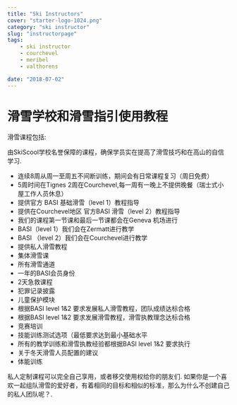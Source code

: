 ```yaml
---
title: "Ski Instructors"
cover: "starter-logo-1024.png"
category: "ski instructor"
slug: "instructorpage"
tags:
    - ski instructor
    - courchevel
    - meribel
    - valthorens

date: "2018-07-02"
---
```


# 滑雪学校和滑雪指引使用教程

滑雪课程包括:

由SkiScool学校名誉保障的课程，确保学员实在提高了滑雪技巧和在高山的自信学习.

* 连续8周从周一至周五不间断训练，期间会有日常课程复习（周日免费）
* 5周时间在Tignes 2周在Courchevel,每一周有一晚上不提供晚餐（瑞士式小屋工作人员休息）
* 提供官方 BASI 基础滑雪（level 1）教程指导 
* 提供在Courchevel地区 官方BASI 滑雪（level 2）教程指导
* 我们的课程第一节课和最后一节课都会在Geneva 机场进行
* BASI（level 1）我们会在Zermatt进行教学
* BASI （level 2）我们会在Courchevel进行教学
* 提供私人滑雪教程
* 集体滑雪课
* 所有滑雪通道
* 一年的BASI会员身份
* 2天急救课程
* 犯罪记录披露 
* 儿童保护模块
* 根据BASI level 1&2 要求发展私人滑雪教程，团队成绩达标合格
* 根据BASI level 1&2 要求发展滑雪教程，滑雪执教理念达标合格
* 竞赛培训
* 技能训练测试选项（最低要求达到最小基础水平
* 所有的教学训练和滑雪执教经验都根据BASI level 1&2 要求执行
* 关于冬天滑雪人员配置的建议
* 体能训练

私人定制课程可以完全自己享用，或者移交使用权给你的朋友们. 
如果你是一个喜欢一起组队滑雪的爱好者，有着相同的目标和相似的标准，那么为什么不创建自己的私人团队呢？.